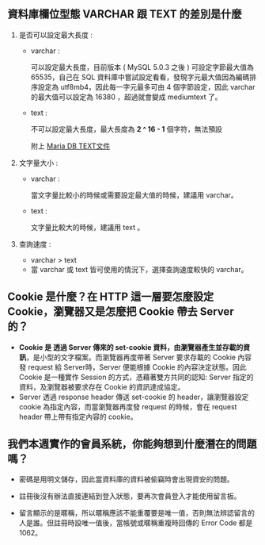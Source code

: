 ## 資料庫欄位型態 VARCHAR 跟 TEXT 的差別是什麼

1. 是否可以設定最大長度 : 

   - varchar :

     可以設定最大長度，目前版本 ( MySQL 5.0.3 之後 ) 可設定字節最大值為 65535，自己在 SQL 資料庫中嘗試設定看看，發現字元最大值因為編碼排序設定為 utf8mb4，因此每一字元最多可由 4 個字節設定，因此 varchar 的最大值可以設定為 16380 ，超過就會變成 mediumtext 了。

   - text : 

     不可以設定最大長度，最大長度為 **2 ^ 16 - 1** 個字符，無法預設
     
     附上 [Maria DB TEXT文件](https://mariadb.com/kb/en/text/#description)

2. 文字量大小 : 

   - varchar : 

     當文字量比較小的時候或需要設定最大值的時候，建議用 varchar。

   - text : 

     文字量比較大的時候，建議用 text 。

3. 查詢速度 : 

   - varchar > text
   - 當 varchar 或 text 皆可使用的情況下，選擇查詢速度較快的 varchar。



## Cookie 是什麼？在 HTTP 這一層要怎麼設定 Cookie，瀏覽器又是怎麼把 Cookie 帶去 Server 的？

- **Cookie 是 透過 Server 傳來的 set-cookie 資料，由瀏覽器產生並存載的資訊**，是小型的文字檔案。而瀏覽器再度帶著 Server 要求存載的 Cookie 內容發 request 給 Server時，Server 便能根據 Cookie 的內容決定狀態。因此 Cookie 是一種實作 Session 的方式，憑藉著雙方共同的認知:  Server 指定的資料，及瀏覽器被要求存在 Cookie 的資訊達成協定。
- Server 透過 response header 傳送 set-cookie 的 header，讓瀏覽器設定 cookie 為指定內容，而當瀏覽器再度發 request 的時候，會在 request header 帶上帶有指定內容的 cookie。


## 我們本週實作的會員系統，你能夠想到什麼潛在的問題嗎？

- 密碼是用明文儲存，因此當資料庫的資料被偷竊時會出現資安的問題。

- 註冊後沒有辦法直接連結到登入狀態，要再次會員登入才能使用留言板。

- 留言顯示的是暱稱，所以暱稱應該不能重覆要是唯一值，否則無法辨認留言的人是誰。但註冊時設唯一值後，當帳號或暱稱重複時回傳的 Error Code 都是1062。

  
